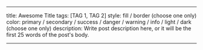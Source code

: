  ---
 title: Awesome Title
 tags: [TAG 1, TAG 2]
 style: fill / border (choose one only)
 color: primary / secondary / success / danger / warning / info / light / dark (choose one only)
 description: Write post description here, or it will be the first 25 words of the post's body.  

 ---
